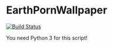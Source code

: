 # EarthPornWallpaper

[![Build Status](https://travis-ci.org/z3ntu/EarthPornWallpaper.svg?branch=master)](https://travis-ci.org/z3ntu/EarthPornWallpaper)

You need Python 3 for this script!
